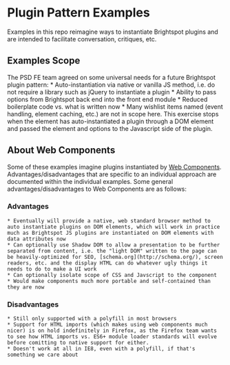 Plugin Pattern Examples
=======================

Examples in this repo reimagine ways to instantiate Brightspot plugins and are intended to facilitate conversation, critiques, etc.

## Examples Scope
The PSD FE team agreed on some universal needs for a future Brightspot plugin pattern:
    * Auto-instantiation via native or vanilla JS method, i.e. do not require a library such as jQuery  to instantiate a plugin
    * Ability to pass options from Brightspot back end into the front end module
    * Reduced boilerplate code vs. what is written now
    * Many wishlist items named (event handling, element caching, etc.) are not in scope here. This exercise stops when the element has auto-instantiated a plugin through a DOM element and passed the element and options to the Javascript side of the plugin.

## About Web Components

Some of these examples imagine plugins instantiated by [Web Components](https://www.webcomponents.org/introduction). Advantages/disadvantages that are specific to an individual approach are documented within the individual examples. Some general advantages/disadvantages to Web Components are as follows:

### Advantages

    * Eventually will provide a native, web standard browser method to auto instantiate plugins on DOM elements, which will work in practice much as Brightspot JS plugins are instantiated on DOM elements with data attributes now
    * Can optionally use Shadow DOM to allow a presentation to be further separated from content, i.e. the "light DOM" written to the page can be heavily-optimized for SEO, [schema.org](http://schema.org/), screen readers, etc. and the display HTML can do whatever ugly things it needs to do to make a UI work
    * Can optionally isolate scope of CSS and Javscript to the component
    * Would make components much more portable and self-contained than they are now

### Disadvantages

    * Still only supported with a polyfill in most browsers
    * Support for HTML imports (which makes using web components much nicer) is on hold indefinitely in Firefox, as the Firefox team wants to see how HTML imports vs. ES6+ module loader standards will evolve before comitting to native support for either.
    * Doesn't work at all in IE8, even with a polyfill, if that's something we care about
